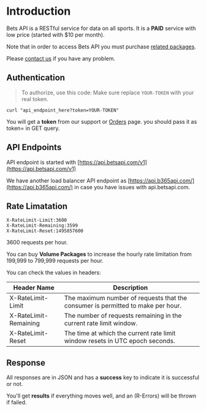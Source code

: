 # Introduction

Bets API is a RESTful service for data on all sports. It is a **PAID** service with low price (started with $10 per month).

Note that in order to access Bets API you must purchase [related packages](https://betsapi.com/mm/pricing).

Please [contact us](https://betsapi.com/contactus) if you have any problem.

## Authentication

> To authorize, use this code:
> Make sure replace `YOUR-TOKEN` with your real token.

```shell
curl "api_endpoint_here?token=YOUR-TOKEN"
```

You will get a **token** from our support or [Orders](/mm/orders) page. you should pass it as token= in GET query.

## API Endpoints

API endpoint is started with [https://api.betsapi.com/v1](https://api.betsapi.com/v1)

We have another load balancer API endpoint as [https://api.b365api.com/](https://api.b365api.com/) in case you have issues with api.betsapi.com.

## Rate Limatation

```shell
X-RateLimit-Limit:3600
X-RateLimit-Remaining:3599
X-RateLimit-Reset:1495857600
```

3600 requests per hour.

You can buy **Volume Packages** to increase the hourly rate limitation from 199,999 to 799,999 requests per hour.

You can check the values in headers:

Header Name | Description
--------- | -------
X-RateLimit-Limit | The maximum number of requests that the consumer is permitted to make per hour.
X-RateLimit-Remaining | The number of requests remaining in the current rate limit window.
X-RateLimit-Reset | The time at which the current rate limit window resets in UTC epoch seconds.

## Response

All responses are in JSON and has a **success** key to indicate it is successful or not.

You'll get **results** if everything moves well, and an (R-Errors) will be thrown if failed.